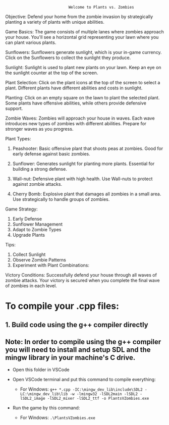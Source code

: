 								Welcome to Plants vs. Zombies
Objective:
	Defend your home from the zombie invasion by strategically planting a variety of plants with unique abilities.

Game Basics:
	The game consists of multiple lanes where zombies approach your house.
	You'll see a horizontal grid representing your lawn where you can plant various plants.

Sunflowers:
	Sunflowers generate sunlight, which is your in-game currency.
	Click on the Sunflowers to collect the sunlight they produce.

Sunlight:
	Sunlight is used to plant new plants on your lawn.
	Keep an eye on the sunlight counter at the top of the screen.

Plant Selection:
	Click on the plant icons at the top of the screen to select a plant.
	Different plants have different abilities and costs in sunlight.

Planting:
	Click on an empty square on the lawn to plant the selected plant.
	Some plants have offensive abilities, while others provide defensive support.

Zombie Waves:
	Zombies will approach your house in waves.
	Each wave introduces new types of zombies with different abilities.
	Prepare for stronger waves as you progress.

Plant Types:
1. Peashooter:
Basic offensive plant that shoots peas at zombies.
Good for early defense against basic zombies.

2. Sunflower:
Generates sunlight for planting more plants.
Essential for building a strong defense.

3. Wall-nut:
Defensive plant with high health.
Use Wall-nuts to protect against zombie attacks.

4. Cherry Bomb:
Explosive plant that damages all zombies in a small area.
Use strategically to handle groups of zombies.

Game Strategy:
1. Early Defense
2. Sunflower Management
3. Adapt to Zombie Types
4. Upgrade Plants

Tips:
1. Collect Sunlight
2. Observe Zombie Patterns
3. Experiment with Plant Combinations:

Victory Conditions:
	Successfully defend your house through all waves of zombie attacks. Your victory is secured when you complete the final wave of zombies in each level.


# To compile your .cpp files:

## 1. Build code using the g++ compiler directly

## Note: In order to compile using the g++ compiler you will need to install and setup SDL and the mingw library in your machine's C drive.

- Open this folder in VSCode
- Open VSCode terminal and put this command to compile everything:
	- For Windows:
	`g++ *.cpp -IC:\mingw_dev_lib\include\SDL2 -LC:\mingw_dev_lib\lib -w -lmingw32 -lSDL2main -lSDL2 -lSDL2_image -lSDL2_mixer -lSDL2_ttf -o PlantsVZombies.exe`

- Run the game by this command:
	- For Windows:
	`.\PlantsVZombies.exe`
